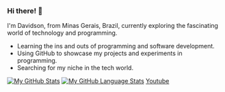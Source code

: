 ### Hi there! 👋

I'm Davidson, from Minas Gerais, Brazil, currently exploring the fascinating world of technology and programming.

- Learning the ins and outs of programming and software development.
- Using GitHub to showcase my projects and experiments in programming.
- Searching for my niche in the tech world.




[![My GitHub Stats](https://github-readme-stats.vercel.app/api/?username=RockyPHER&count_private=true&theme=tokyonight&showicons=true)]()
[![My GitHub Language Stats](https://github-readme-stats.vercel.app/api/top-langs/?username=RockyPHER&langs_count=5&theme=tokyonight)]()
[Youtube](www.youtube.com)
